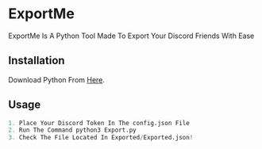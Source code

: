 # ExportMe

ExportMe Is A Python Tool Made To Export Your Discord Friends With Ease
## Installation

Download Python From [Here](https://www.python.org/downloads/).

## Usage

```python
1. Place Your Discord Token In The config.json File 
2. Run The Command python3 Export.py
3. Check The File Located In Exported/Exported.json!
```
